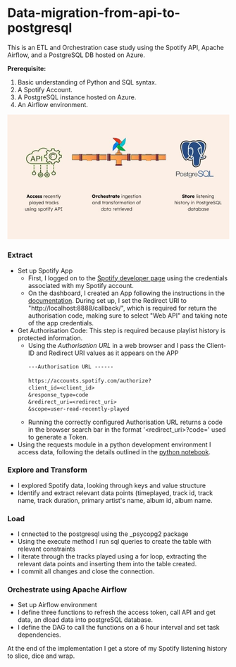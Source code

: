 # Data-migration-from-api-to-postgresql
This is an ETL and Orchestration case study using the Spotify API, Apache Airflow, and a PostgreSQL DB hosted on Azure.

**Prerequisite:**
1. Basic understanding of Python and SQL syntax.
2. A Spotify Account.
3. A PostgreSQL instance hosted on Azure.
4. An Airflow environment.

![Visual representation of data flow; from API throw Airflow pipeline to PostgreSQL DB](/assets/ETL_Overview.jpg "Process Architecture")

### Extract
- Set up Spotify App
  - First, I logged on to the [Spotify developer page](developer.spotify.com) using the credentials associated with my Spotify account.
  - On the dashboard, I created an App following the instructions in the [documentation](developer.spotify.com/documentation/web-api).
    During set up, I set the Redirect URI to "http\://localhost:8888/callback/", which is required for return the authorisation code, making sure to select "Web API" and taking note of the app credentials.
- Get Authorisation Code: This step is required because playlist history is protected information.
  - Using the *Authorisation URL* in a web browser and I pass the Client-ID and Redirect URI values as it appears on the APP
    ```
    ---Authorisation URL ------
    
    https://accounts.spotify.com/authorize?
    client_id=<client_id>
    &response_type=code
    &redirect_uri=<redirect_uri>
    &scope=user-read-recently-played
    ```
  - Running the correctly configured Authorisation URL returns a code in the browser search bar in the format '<redirect_uri>?code=<authorisation-code>'
    used to generate a Token. 
- Using the requests module in a python development environment I access data, following the details outlined in the [python notebook](#).

### Explore and Transform
* I explored Spotify data, looking through keys and value structure
* Identify and extract relevant data points (timeplayed, track id, track name, track duration, primary artist's name, album id, album name.


### Load
* I cnnected to the postgresql using the _psycopg2 package 
* Using the execute method I run sql queries to create the table with relevant constraints
* I iterate through the tracks played using a for loop, extracting the relevant data points and inserting them into the table created.
* I commit all changes and close the connection.

### Orchestrate using Apache Airflow
*  Set up Airflow environment
*  I define three functions to refresh the access token, call API and get data, an dload data into postgreSQL database.  
*  I define the DAG to call the functions on a 6 hour interval and set task dependencies.


At the end of the implementation I get a store of my Spotify listening history to slice, dice and wrap.

